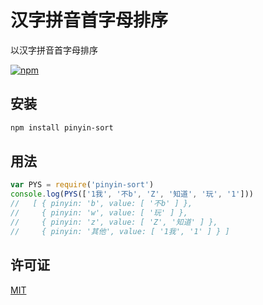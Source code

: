 # 汉字拼音首字母排序

以汉字拼音首字母排序

[![npm](https://img.shields.io/badge/npm-0.0.1-orange.svg)](https://www.npmjs.com/package/pinyin-sort)

## 安装

```bash
npm install pinyin-sort
```

## 用法

```js
var PYS = require('pinyin-sort')
console.log(PYS(['1我', '不b', 'Z', '知道', '玩', '1']))
//   [ { pinyin: 'b', value: [ '不b' ] },
//     { pinyin: 'w', value: [ '玩' ] },
//     { pinyin: 'z', value: [ 'Z', '知道' ] },
//     { pinyin: '其他', value: [ '1我', '1' ] } ]
```

## 许可证

[MIT](http://hotoo.mit-license.org/)